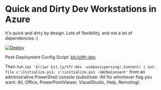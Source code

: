 # Quick and Dirty Dev Workstations in Azure

It's quick and dirty by design. Lots of flexibility, and not a lot of dependencies :) 

[![Deploy](http://azuredeploy.net/deploybutton.png)](https://portal.azure.com/#create/Microsoft.Template/uri/https%3A%2F%2Fraw.githubusercontent.com%2FThmsRynr%2Fdev-workstation%2Fmaster%2Fazuredeploy.json)

Post-Deployment Config Script: [bit.ly/tfr-dev](http://bit.ly/tfr-dev)


Then run `iex '$((iwr bit.ly/tfr-dev -usebasicparsing).Content) | out-file c:\Initialize.ps1; c:\initialize.ps1 -UACNoConsent'` from an administrative PowerShell console (substitute -All for whichever flag you want: All, Office, PowerPointViewer, VisualStudio, Help, Remoting).

